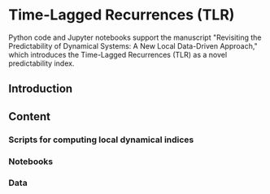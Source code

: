 # Time-Lagged Recurrences (TLR)

Python code and Jupyter notebooks support the manuscript "Revisiting the Predictability of Dynamical Systems: A New Local Data-Driven Approach," which introduces the Time-Lagged Recurrences (TLR) as a novel predictability index.

## Introduction
 
## Content

### Scripts for computing local dynamical indices


### Notebooks


### Data
